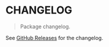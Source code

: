 # CHANGELOG

> Package changelog.

See [GitHub Releases](https://github.com/stdlib-js/math-iter-sequences-continued-fraction/releases) for the changelog.